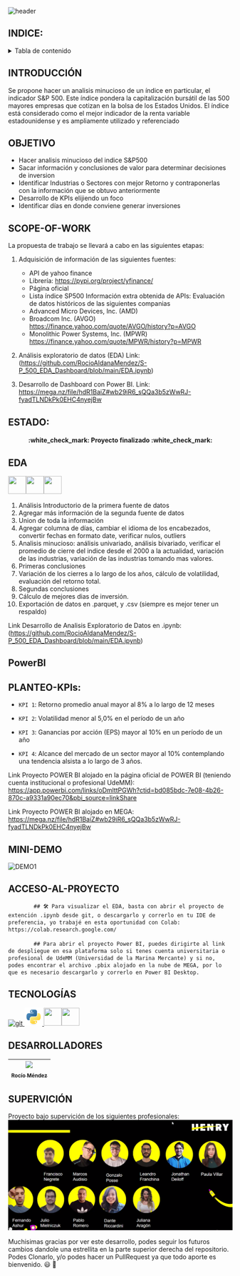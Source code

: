 ![header](https://capsule-render.vercel.app/api?type=waving&height=300&section=header&text=%20Análisis%20Standard%20and%20Poor's%20500&fontSize=30&&color=15:92a8d1,100:f7cac9&desc=%20%20&fontColor=ff6347&fontAlignY=35)


## INDICE:
<!-- TABLE OF CONTENTS -->
<details>
  <summary>Tabla de contenido</summary>
  <ol>
    <li><a href="#header">TÍTULO E IMAGEN DE PORTADA</a></li>
    <li><a href="#INDICE">ÍNDICE</a></li>
    <li><a href="#INTRODUCCIÓN">INTRODUCCIÓN</a></li>
    <li><a href="#OBJETIVO">OBJETIVO</a></li>
    <li><a href="#SCOPE-OF-WORK">SCOPE OF WORK</a></li>
    <li><a href="#ESTADO">ESTADO</a></li>
    <li><a href="#EDA">EDA</a></li>
    <li><a href="#PowerBI">PowerBI</a></li>
    <li><a href="#PLANTEO-KPIs">PLANTEO-KPIs</a></li>
    <li><a href="#MINI-DEMO">MINI-DEMO</a></li>
    <li><a href="#ACCESO-AL-PROYECTO">ACCESO AL PROYECTO</a></li>
    <li><a href="#TECNOLOGÍAS">TECNOLOGÍAS UTILIZADAS</a></li>
    <li><a href="#DESARROLLADORES">DESARROLLADORES DEL PROYECTO</a></li>
  </ol>
</details>

## INTRODUCCIÓN
Se propone hacer un analisis minucioso de un índice en particular, el indicador S&P 500. Este índice pondera la capitalización bursátil de las 500 mayores empresas que cotizan en la bolsa de los Estados Unidos. El índice está considerado como el mejor indicador de la renta variable estadounidense y es ampliamente utilizado y referenciado

## OBJETIVO
- Hacer analisis minucioso del indice S&P500
- Sacar información y conclusiones de valor para determinar decisiones de inversion
- Identificar Industrias o Sectores con mejor Retorno y contraponerlas con la información que se obtuvo anteriormente
- Desarrollo de KPIs elijiendo un foco
- Identificar días en donde conviene generar inversiones


## SCOPE-OF-WORK
La propuesta de trabajo se llevará a cabo en las siguientes etapas:
1. Adquisición de información de las siguientes fuentes: 
   -  API de yahoo finance
   - Librería: https://pypi.org/project/yfinance/ 
   - Página oficial
   - Lista índice SP500
   Información extra obtenida de APIs: Evaluación de datos históricos de las siguientes companias 
   - Advanced Micro Devices, Inc. (AMD)
   - Broadcom Inc. (AVGO) https://finance.yahoo.com/quote/AVGO/history?p=AVGO
   - Monolithic Power Systems, Inc. (MPWR) https://finance.yahoo.com/quote/MPWR/history?p=MPWR
   
2. Análisis exploratorio de datos (EDA) Link: (https://github.com/RocioAldanaMendez/S-P_500_EDA_Dashboard/blob/main/EDA.ipynb)
3. Desarrollo de Dashboard con Power BI. Link: https://mega.nz/file/hdR1BaiZ#wb29iR6_sQQa3b5zWwRJ-fyadTLNDkPk0EHC4nyejBw

## ESTADO:
<h4 align="center">
:white_check_mark: Proyecto finalizado :white_check_mark:
</h4>

## EDA
<img src="https://cdn.jsdelivr.net/gh/devicons/devicon/icons/python/python-original.svg" width=40px height=40px/><img src="https://cdn.jsdelivr.net/gh/devicons/devicon/icons/jupyter/jupyter-original-wordmark.svg" width=40px height=40px/><img src="https://cdn.jsdelivr.net/gh/devicons/devicon/icons/pandas/pandas-original.svg" width=40px height=40px/>  

1. Análisis Introductorio de la primera fuente de datos
2. Agregar más información de la segunda fuente de datos
3. Union de toda la información
4. Agregar columna de días, cambiar el idioma de los encabezados, convertir fechas en formato date, verificar nulos, outliers
5. Analisis minucioso: análisis univariado, análisis bivariado, verificar el promedio de cierre del indice desde el 2000 a la actualidad, variación de las industrias, variación de las industrias tomando mas valores.
6. Primeras conclusiones
7. Variación de los cierres a lo largo de los años, cálculo de volatilidad, evaluación del retorno total.
8. Segundas conclusiones
9. Cálculo de mejores dias de inversión.
10. Exportación de datos en .parquet, y .csv (siempre es mejor tener un respaldo)

Link Desarrollo de Analisis Exploratorio de Datos en .ipynb: (https://github.com/RocioAldanaMendez/S-P_500_EDA_Dashboard/blob/main/EDA.ipynb)

## PowerBI
## PLANTEO-KPIs:
- `KPI 1`: Retorno promedio anual mayor al 8% a lo largo de 12 meses
               
- `KPI 2`:  Volatilidad menor al 5,0% en el período de un año 
                    
- `KPI 3`: Ganancias por acción (EPS) mayor al 10% en un período de un año
           
- `KPI 4`: Alcance del mercado de un sector mayor al 10% contemplando una tendencia alsista a lo largo de 3 años.
  
Link Proyecto POWER BI alojado en la página oficial de POWER BI (teniendo cuenta institucional o profesional UdeMM):
https://app.powerbi.com/links/oDmlttPGWh?ctid=bd085bdc-7e08-4b26-870c-a9331a90ec70&pbi_source=linkShare

Link Proyecto POWER BI alojado en MEGA:
https://mega.nz/file/hdR1BaiZ#wb29iR6_sQQa3b5zWwRJ-fyadTLNDkPk0EHC4nyejBw

## MINI-DEMO

![DEMO1](https://github.com/RocioAldanaMendez/S-P_500_EDA_Dashboard/blob/main/assets/DEMO1.gif)


## ACCESO-AL-PROYECTO
            ## 🛠️ Para visualizar el EDA, basta con abrir el proyecto de extención .ipynb desde git, o descargarlo y correrlo en tu IDE de preferencia, yo trabajé en esta oportunidad con Colab: https://colab.research.google.com/
            
            ## Para abrir el proyecto Power BI, puedes dirigirte al link de despliegue en esa plataforma solo si tenes cuenta universitaria o profesional de UdeMM (Universidad de la Marina Mercante) y si no, podes encontrar el archivo .pbix alojado en la nube de MEGA, por lo que es necesario descargarlo y correrlo en Power BI Desktop.

 
## TECNOLOGÍAS
 <a href="https://git-scm.com/" target="_blank" rel="noreferrer"> <img src="https://www.vectorlogo.zone/logos/git-scm/git-scm-icon.svg" alt="git" width="40" height="40"/> </a> <a href="https://www.python.org" target="_blank" rel="noreferrer"> <img src="https://raw.githubusercontent.com/devicons/devicon/master/icons/python/python-original.svg" alt="python" width="40" height="40"/> </a> <img src="https://cdn.jsdelivr.net/gh/devicons/devicon/icons/jupyter/jupyter-original-wordmark.svg" width=40px height=40px/><img src="https://cdn.jsdelivr.net/gh/devicons/devicon/icons/pandas/pandas-original.svg" width=40px height=40px/>

## DESARROLLADORES

| [<img src="https://avatars.githubusercontent.com/u/83037176?v=4" width=115><br><sub>Rocío Méndez</sub>](https://github.com/RocioAldanaMendez) |
| :---: | 

## SUPERVICIÓN

Proyecto bajo supervición de los siguientes profesionales:
![integrantes](https://github.com/RocioAldanaMendez/S-P_500_EDA_Dashboard/blob/main/assets/integrantes.png)

Muchisimas gracias por ver este desarrollo, podes seguir los futuros cambios dandole una estrellita en la parte superior derecha del repositorio. Podes Clonarlo, y/o podes hacer un PullRequest ya que todo aporte es bienvenido. :smiley: :wave:


